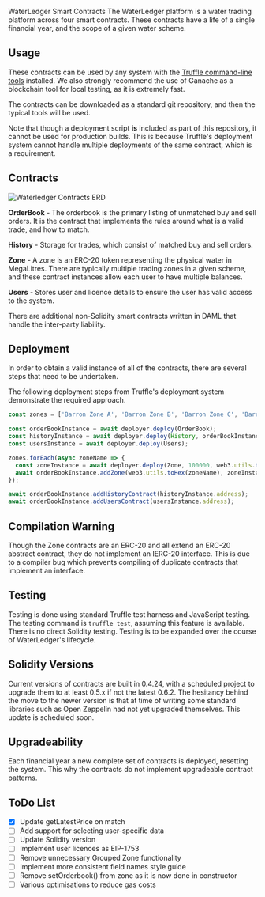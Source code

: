 WaterLedger Smart Contracts
The WaterLedger platform is a water trading platform across four smart contracts. These contracts have a life of a single financial year, and the scope of a given water scheme.

## Usage

These contracts can be used by any system with the [Truffle command-line tools](https://www.trufflesuite.com/) installed. We also strongly recommend the use of Ganache as a blockchain tool for local testing, as it is extremely fast.

The contracts can be downloaded as a standard git repository, and then the typical tools will be used.

Note that though a deployment script **is** included as part of this repository, it cannot be used for production builds. This is because Truffle's deployment system cannot handle multiple deployments of the same contract, which is a requirement.

## Contracts
![Waterledger Contracts ERD](https://waterledger-wp.sgp1.digitaloceanspaces.com/waterledger-erd.png)

**OrderBook** - The orderbook is the primary listing of unmatched buy and sell orders. It is the contract that implements the rules around what is a valid trade, and how to match.

**History** - Storage for trades, which consist of matched buy and sell orders.

**Zone** - A zone is an ERC-20 token representing the physical water in MegaLitres. There are typically multiple trading zones in a given scheme, and these contract instances allow each user to have multiple balances.

**Users** - Stores user and licence details to ensure the user has valid access to the system.

There are additional non-Solidity smart contracts written in DAML that handle the inter-party liability.

## Deployment

In order to obtain a valid instance of all of the contracts, there are several steps that need to be undertaken.

The following deployment steps from Truffle's deployment system demonstrate the required approach.

```javascript
const zones = ['Barron Zone A', 'Barron Zone B', 'Barron Zone C', 'Barron Zone D', 'Barron Zone E'];

const orderBookInstance = await deployer.deploy(OrderBook);
const historyInstance = await deployer.deploy(History, orderBookInstance.address);
const usersInstance = await deployer.deploy(Users);

zones.forEach(async zoneName => {
  const zoneInstance = await deployer.deploy(Zone, 100000, web3.utils.toHex(zoneName), orderBookInstance.address);
  await orderBookInstance.addZone(web3.utils.toHex(zoneName), zoneInstance.address);
});

await orderBookInstance.addHistoryContract(historyInstance.address);
await orderBookInstance.addUsersContract(usersInstance.address);
```

## Compilation Warning

Though the Zone contracts are an ERC-20 and all extend an ERC-20 abstract contract, they do not implement an IERC-20 interface. This is due to a compiler bug which prevents compiling of duplicate contracts that implement an interface.

## Testing

Testing is done using standard Truffle test harness and JavaScript testing. The testing command is `truffle test`, assuming this feature is available. There is no direct Solidity testing. Testing is to be expanded over the course of WaterLedger's lifecycle.

## Solidity Versions

Current versions of contracts are built in 0.4.24, with a scheduled project to upgrade them to at least 0.5.x if not the latest 0.6.2. The hesitancy behind the move to the newer version is that at time of writing some standard libraries such as Open Zeppelin had not yet upgraded themselves. This update is scheduled soon.

## Upgradeability
Each financial year a new complete set of contracts is deployed, resetting the system. This why the contracts do not implement upgradeable contract patterns.

## ToDo List
- [x] Update getLatestPrice on match
- [ ] Add support for selecting user-specific data
- [ ] Update Solidity version
- [ ] Implement user licences as EIP-1753
- [ ] Remove unnecessary Grouped Zone functionality
- [ ] Implement more consistent field names style guide
- [ ] Remove setOrderbook() from zone as it is now done in constructor
- [ ] Various optimisations to reduce gas costs
